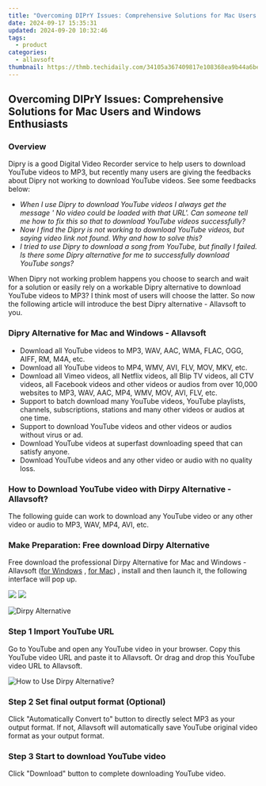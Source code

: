```yaml
---
title: "Overcoming DIPrY Issues: Comprehensive Solutions for Mac Users and Windows Enthusiasts"
date: 2024-09-17 15:35:31
updated: 2024-09-20 10:32:46
tags:
  - product
categories:
  - allavsoft
thumbnail: https://thmb.techidaily.com/34105a367409817e108368ea9b44a6be3f4efc35b42dfda4969266c7308e348b.jpg
---
```


## Overcoming DIPrY Issues: Comprehensive Solutions for Mac Users and Windows Enthusiasts

### Overview

Dipry is a good Digital Video Recorder service to help users to download YouTube videos to MP3, but recently many users are giving the feedbacks about Dipry not working to download YouTube videos. See some feedbacks below:

* _When I use Dipry to download YouTube videos I always get the message ' No video could be loaded with that URL'. Can someone tell me how to fix this so that to download YouTube videos successfully?_
* _Now I find the Dipry is not working to download YouTube videos, but saying video link not found. Why and how to solve this?_
* _I tried to use Dipry to download a song from YouTube, but finally I failed. Is there some Dipry alternative for me to successfully download YouTube songs?_

When Dipry not working problem happens you choose to search and wait for a solution or easily rely on a workable Dipry alternative to download YouTube videos to MP3? I think most of users will choose the latter. So now the following article will introduce the best Dipry alternative - Allavsoft to you.

### Dipry Alternative for Mac and Windows - Allavsoft

* Download all YouTube videos to MP3, WAV, AAC, WMA, FLAC, OGG, AIFF, RM, M4A, etc.
* Download all YouTube videos to MP4, WMV, AVI, FLV, MOV, MKV, etc.
* Download all Vimeo videos, all Netflix videos, all Blip TV videos, all CTV videos, all Facebook videos and other videos or audios from over 10,000 websites to MP3, WAV, AAC, MP4, WMV, MOV, AVI, FLV, etc.
* Support to batch download many YouTube videos, YouTube playlists, channels, subscriptions, stations and many other videos or audios at one time.
* Support to download YouTube videos and other videos or audios without virus or ad.
* Download YouTube videos at superfast downloading speed that can satisfy anyone.
* Download YouTube videos and any other video or audio with no quality loss.

### How to Download YouTube video with Dirpy Alternative - Allavsoft?

The following guide can work to download any YouTube video or any other video or audio to MP3, WAV, MP4, AVI, etc.

### Make Preparation: Free download Dirpy Alternative

Free download the professional Dirpy Alternative for Mac and Windows - Allavsoft ([for Windows](https://tools.techidaily.com/allavsoft/products/) , [for Mac](https://tools.techidaily.com/allavsoft/products/)) , install and then launch it, the following interface will pop up.

[![](https://www.allavsoft.com/how-to/../images/how-to/free-download-win.jpg)](https://tools.techidaily.com/allavsoft/products/) [![](https://www.allavsoft.com/how-to/../images/how-to/free-download-mac.jpg)](https://tools.techidaily.com/allavsoft/products/)

![Dirpy Alternative](https://www.allavsoft.com/how-to/../images/allavsoft/screen-shot-600.jpg)

### Step 1 Import YouTube URL

Go to YouTube and open any YouTube video in your browser. Copy this YouTube video URL and paste it to Allavsoft. Or drag and drop this YouTube video URL to Allavsoft.

![How to Use Dirpy Alternative?](https://www.allavsoft.com/how-to/../images/how-to/download-rtmp-video/download-rtmp-video.jpg)

### Step 2 Set final output format (Optional)

Click "Automatically Convert to" button to directly select MP3 as your output format. If not, Allavsoft will automatically save YouTube original video format as your output format.

### Step 3 Start to download YouTube video

Click "Download" button to complete downloading YouTube video.

<ins class="adsbygoogle"
     style="display:block"
     data-ad-format="autorelaxed"
     data-ad-client="ca-pub-7571918770474297"
     data-ad-slot="1223367746"></ins>



<ins class="adsbygoogle"
     style="display:block"
     data-ad-client="ca-pub-7571918770474297"
     data-ad-slot="8358498916"
     data-ad-format="auto"
     data-full-width-responsive="true"></ins>
